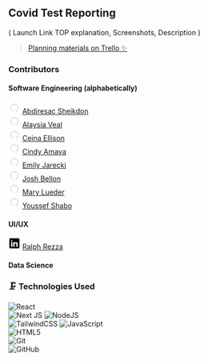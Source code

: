 ## Covid Test Reporting

( Launch Link
  TOP explanation, 
  Screenshots, 
  Description )


> [Planning materials on Trello ✨](https://trello.com/b/ofrxxDPK/covid-test-data-site)<br/>

###  Contributors
#### Software Engineering (alphabetically)
![github logo](/src/assets/github.png) [Abdiresac Sheikdon](https://github.com/sheikdon)<br/>
![github logo](/src/assets/github.png) [Alaysia Veal](https://github.com/AlaysiaVeal)<br/>
![github logo](/src/assets/github.png) [Ceina Ellison](https://github.com/xcbhx)<br/>
![github logo](/src/assets/github.png) [Cindy Amaya](https://github.com/camaya21)<br/>
![github logo](/src/assets/github.png) [Emily Jarecki](https://github.com/EmilyJarecki)<br/>
![github logo](/src/assets/github.png) [Josh Bellon](https://github.com/jathos)<br/>
![github logo](/src/assets/github.png) [Mary Lueder](https://github.com/mjlueder)<br/>
![github logo](/src/assets/github.png) [Youssef Shabo](https://github.com/YoussefShabo)<br/>

#### UI/UX
![linkedin logo](/src/assets/linkedin.png) [Ralph Rezza](https://www.linkedin.com/in/ralph-john-rezza/)

#### Data Science


### 🗜️ Technologies Used
![React](https://img.shields.io/badge/react-%2320232a.svg?style=for-the-badge&logo=react&logoColor=%2361DAFB)<br />
![Next JS](https://img.shields.io/badge/Next-black?style=for-the-badge&logo=next.js&logoColor=white)
![NodeJS](https://img.shields.io/badge/node.js-6DA55F?style=for-the-badge&logo=node.js&logoColor=white)<br />
![TailwindCSS](https://img.shields.io/badge/tailwindcss-%2338B2AC.svg?style=for-the-badge&logo=tailwind-css&logoColor=white)
![JavaScript](https://img.shields.io/badge/javascript-%23323330.svg?style=for-the-badge&logo=javascript&logoColor=%23F7DF1E)<br/>
![HTML5](https://img.shields.io/badge/html5-%23E34F26.svg?style=for-the-badge&logo=html5&logoColor=white)<br />
![Git](https://img.shields.io/badge/git-%23F05033.svg?style=for-the-badge&logo=git&logoColor=white)<br />
![GitHub](https://img.shields.io/badge/github-%23121011.svg?style=for-the-badge&logo=github&logoColor=white)<br />
